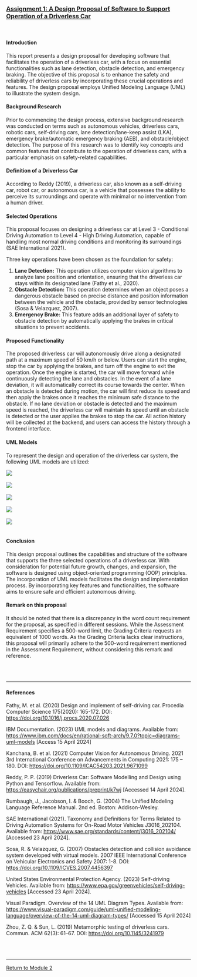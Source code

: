 ### [Assignment 1: A Design Proposal of Software to Support Operation of a Driverless Car](https://helenhelene.github.io/eportfolio/pdf/Module02_DesignProposal.pdf)

<br>

#### Introduction
This report presents a design proposal for developing software that facilitates the operation of a driverless car, with a focus on essential functionalities such as lane detection, obstacle detection, and emergency braking. The objective of this proposal is to enhance the safety and reliability of driverless cars by incorporating these crucial operations and features. The design proposal employs Unified Modeling Language (UML) to illustrate the system design.

#### Background Research
Prior to commencing the design process, extensive background research was conducted on terms such as autonomous vehicles, driverless cars, robotic cars, self-driving cars, lane detection/lane-keep assist (LKA), emergency brake/automatic emergency braking (AEB), and obstacle/object detection. The purpose of this research was to identify key concepts and common features that contribute to the operation of driverless cars, with a particular emphasis on safety-related capabilities.

#### Definition of a Driverless Car
According to Reddy (2019), a driverless car, also known as a self-driving car, robot car, or autonomous car, is a vehicle that possesses the ability to perceive its surroundings and operate with minimal or no intervention from a human driver.

#### Selected Operations
This proposal focuses on designing a driverless car at Level 3 - Conditional Driving Automation to Level 4 - High Driving Automation, capable of handling most normal driving conditions and monitoring its surroundings (SAE International 2021). 

Three key operations have been chosen as the foundation for safety:

1.	**Lane Detection:** This operation utilizes computer vision algorithms to analyze lane position and orientation, ensuring that the driverless car stays within its designated lane (Fathy et al., 2020).
2.	**Obstacle Detection:** This operation determines when an object poses a dangerous obstacle based on precise distance and position information between the vehicle and the obstacle, provided by sensor technologies (Sosa & Velazquez, 2007). 
3.	**Emergency Brake:** This feature adds an additional layer of safety to obstacle detection by automatically applying the brakes in critical situations to prevent accidents.

#### Proposed Functionality
The proposed driverless car will autonomously drive along a designated path at a maximum speed of 50 km/h or below. Users can start the engine, stop the car by applying the brakes, and turn off the engine to exit the operation. Once the engine is started, the car will move forward while continuously detecting the lane and obstacles. In the event of a lane deviation, it will automatically correct its course towards the center. When an obstacle is detected during motion, the car will first reduce its speed and then apply the brakes once it reaches the minimum safe distance to the obstacle. If no lane deviation or obstacle is detected and the maximum speed is reached, the driverless car will maintain its speed until an obstacle is detected or the user applies the brakes to stop the car. All action history will be collected at the backend, and users can access the history through a frontend interface.

#### UML Models
To represent the design and operation of the driverless car system, the following UML models are utilized:

<img src="OOP_Assignment1_UseCase.jpg?raw=true"> 
<br><br>

<img src="OOP_Assignment1_Class.jpg?raw=true">
<br><br>

<img src="OOP_Assignment1_Activity.jpg?raw=true">
<br><br>

<img src="OOP_Assignment1_StateMach.jpg?raw=true">
<br><br>

<img src="OOP_Assignment1_Sequence.jpg?raw=true">
<br><br>


#### Conclusion
This design proposal outlines the capabilities and structure of the software that supports the three selected operations of a driverless car. With consideration for potential future growth, changes, and expansion, the software is designed using object-oriented programming (OOP) principles. The incorporation of UML models facilitates the design and implementation process. By incorporating key features and functionalities, the software aims to ensure safe and efficient autonomous driving.

#### Remark on this proposal  
It  should  be  noted  that  there  is a  discrepancy  in  the  word  count  requirement  for  the proposal, as specified in different sessions. While the Assessment Requirement specifies a  500-word  limit,  the  Grading  Criteria  requests  an  equivalent  of  1000  words.  As  the Grading Criteria lacks clear instructions, this proposal will primarily adhere to the 500-word requirement mentioned in the Assessment Requirement, without considering this remark and reference.  

<br><br>

---

#### References
Fathy, M. et al. (2020) Design and implement of self-driving car.  Procedia Computer Science 175(2020): 165-172. DOI: https://doi.org/10.1016/j.procs.2020.07.026

IBM Documentation. (2023) UML models and diagrams. Available from: https://www.ibm.com/docs/en/rational-soft-arch/9.7.0?topic=diagrams-uml-models [Access 15 April 2024]

Kanchana, B. et al. (2021) Computer Vision for Autonomous Driving.  2021 3rd International Conference on Advancements in Computing 2021: 175 – 180. DOI: https://doi.org/10.1109/ICAC54203.2021.9671099

Reddy, P. P. (2019) Driverless Car: Software Modelling and Design using Python and Tensorflow.  Available from: https://easychair.org/publications/preprint/k7wj [Accessed 14 April 2024].

Rumbaugh, J., Jacobson, I. & Booch, G. (2004) The Unified Modeling Language Reference Manual. 2nd ed. Boston: Addison-Wesley.

SAE International (2021).  Taxonomy and Definitions for Terms Related to Driving Automation Systems for On-Road Motor Vehicles J3016_202104.  Available from: https://www.sae.org/standards/content/j3016_202104/ [Accessed 23 April 2024].

Sosa, R. & Velazquez, G. (2007) Obstacles detection and collision avoidance system developed with virtual models. 2007 IEEE International Conference on Vehicular Electronics and Safety 2007: 1-8.  DOI: https://doi.org/10.1109/ICVES.2007.4456397

United States Environmental Protection Agency. (2023) Self-driving Vehicles.  Available from: https://www.epa.gov/greenvehicles/self-driving-vehicles [Accessed 23 April 2024].

Visual Paradigm. Overview of the 14 UML Diagram Types. Available from: https://www.visual-paradigm.com/guide/uml-unified-modeling-language/overview-of-the-14-uml-diagram-types/ [Accessed 15 April 2024]

Zhou, Z. Q. & Sun, L. (2019) Metamorphic testing of driverless cars. Commun. ACM 62(3): 61–67. DOI: https://doi.org/10.1145/3241979

<br><br>

---

[Return to Module 2](OOP.md)
